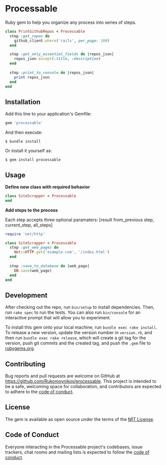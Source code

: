 # Processable


Ruby gem to help you organize any process into series of steps. 

```ruby
class PrintGithubRepos < Processable
  step :get_repos do
    github_client.where('rails', per_page: 100)
  end

  step :get_only_essential_fields do |repos_json|
    repos_json.except(:title, :description)
  end
  
  step :print_to_console do |repos_json|
    print repos_json
  end
end
```

## Installation

Add this line to your application's Gemfile:

```ruby
gem 'processable'
```

And then execute:

    $ bundle install

Or install it yourself as:

    $ gem install processable

## Usage

**Define new class with required behavior**

```ruby
class SiteScrapper < Processable
end
```

**Add steps to the process**

Each step accepts three optional paramaters: [result from_previous step, current_step, all_steps]

```ruby
require 'net/http'

class SiteScrapper < Processable
  step :get_web_pages do
    Net::HTTP.get('example.com', '/index.html')    
  end
  
  step :save_to_database do |web_page|
    DB.save(web_page)
  end
end
```

## Development

After checking out the repo, run `bin/setup` to install dependencies. Then, run `rake spec` to run the tests. You can also run `bin/console` for an interactive prompt that will allow you to experiment.

To install this gem onto your local machine, run `bundle exec rake install`. To release a new version, update the version number in `version.rb`, and then run `bundle exec rake release`, which will create a git tag for the version, push git commits and the created tag, and push the `.gem` file to [rubygems.org](https://rubygems.org).

## Contributing

Bug reports and pull requests are welcome on GitHub at https://github.com/Rukomoynikov/processable. This project is intended to be a safe, welcoming space for collaboration, and contributors are expected to adhere to the [code of conduct](https://github.com/Rukomoynikov/processable/blob/master/CODE_OF_CONDUCT.md).

## License

The gem is available as open source under the terms of the [MIT License](https://opensource.org/licenses/MIT).

## Code of Conduct

Everyone interacting in the Processable project's codebases, issue trackers, chat rooms and mailing lists is expected to follow the [code of conduct](https://github.com/Rukomoynikov/processable/blob/master/CODE_OF_CONDUCT.md).

